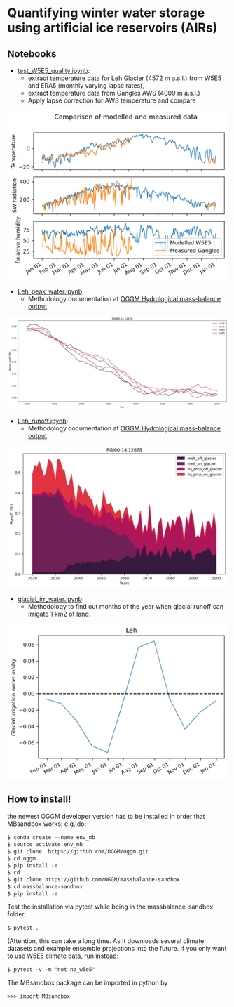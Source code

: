 # Quantifying winter water storage using artificial ice reservoirs (AIRs)

## Notebooks
- [test_W5E5_quality.ipynb](docs/test_W5E5_quality.ipynb): 
    - extract temperature data for Leh Glacier (4572 m a.s.l.) from W5E5 and ERA5 (monthly varying lapse rates),
    - extract temperature data from Gangles AWS (4009 m a.s.l.)
    - Apply lapse correction for AWS temperature and compare

![W5E5_Validation](figs/W5E5_Validation.png)

- [Leh_peak_water.ipynb](docs/Leh_peak_water.ipynb): 
    - Methodology documentation at [OGGM Hydrological mass-balance output](https://oggm.org/tutorials/stable/notebooks/hydrological_output.html)

![Leh_peak_water](figs/Leh_peak_water.png)

- [Leh_runoff.ipynb](docs/Leh_runoff.ipynb): 
    - Methodology documentation at [OGGM Hydrological mass-balance output](https://oggm.org/tutorials/stable/notebooks/hydrological_output.html)

![Leh_runoff](figs/Leh_runoff.png)

- [glacial_irr_water.ipynb](docs/glacial_irr_water.ipynb): 
    - Methodology to find out months of the year when glacial runoff can irrigate 1 km2 of land.

![glacial_irrigation](figs/Glacial_irrigation.png)

## How to install!
<!-- structure as in https://github.com/fmaussion/scispack and oggm/oggm -->
the newest OGGM developer version has to be installed in order that MBsandbox works:
e.g. do:

    $ conda create --name env_mb
    $ source activate env_mb
    $ git clone  https://github.com/OGGM/oggm.git
    $ cd oggm 
    $ pip install -e .
    $ cd .. 
    $ git clone https://github.com/OGGM/massbalance-sandbox
    $ cd massbalance-sandbox
    $ pip install -e .

Test the installation via pytest while being in the massbalance-sandbox folder:

    $ pytest .

(Attention, this can take a long time. As it downloads several climate datasets and example ensemble projections into the future. If you only want to use W5E5 climate data, run instead:

    $ pytest -v -m "not no_w5e5"

The MBsandbox package can be imported in python by

    >>> import MBsandbox
